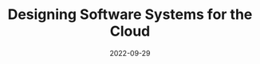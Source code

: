 ---
type: projects/project
title: Designing Software Systems for the Cloud
date: 2022-09-29
aliases:
  - /projects/dssftc/
  - /dssftc/
url: /dssftc/
enable_project: True
summary: |
  Existing AWS tutorials and books focus too much on AWS itself, glossing over details, and the console. This
  series focuses on the principles underlying software design for cloud-based systems. You will come away with
  a deeper understanding and a few end-to-end examples under your belt.
learning_objectives:
  - Design, implement, deploy, and operate AWS-based software systems.
  - Evaluate trade-offs between different managed services with respect to a given software architecture.
  - Reduce unknown unknowns when it comes to relying on managed services.
---